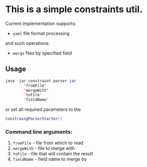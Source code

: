 # This is a simple constraints util.

Current implementation supports:
- `yaml` file format processing

and such operations:
- `merge` files by specified field

## Usage

```java
java -jar constraint-parser.jar 
        'fromFile' 
        'mergeWith' 
        'toFile' 
        'fieldName'
```

or
set all required parameters to the

```java
ConstraingParserStarter()
```

### Command line arguments:

1. `fromFile` - file from which to read
1. `mergeWith` - file to merge with
1. `toFile` - file that will contain the result
1. `fieldName` - field name to merge by
